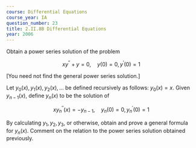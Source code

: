 ```yaml
---
course: Differential Equations
course_year: IA
question_number: 23
title: 2.II.8B Differential Equations
year: 2006
---
```



Obtain a power series solution of the problem

$$x y^{\prime \prime}+y=0, \quad y(0)=0, y^{\prime}(0)=1$$

[You need not find the general power series solution.]

Let $y_{0}(x), y_{1}(x), y_{2}(x), \ldots$ be defined recursively as follows: $y_{0}(x)=x$. Given $y_{n-1}(x)$, define $y_{n}(x)$ to be the solution of

$$x y_{n}^{\prime \prime}(x)=-y_{n-1}, \quad y_{n}(0)=0, y_{n}^{\prime}(0)=1$$

By calculating $y_{1}, y_{2}, y_{3}$, or otherwise, obtain and prove a general formula for $y_{n}(x)$. Comment on the relation to the power series solution obtained previously.